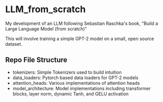 # LLM_from_scratch
My development of an LLM following Sebastian Raschka's book, "Build a Large Language Model (from scratch)"

This will involve training a simple GPT-2 model on a small, open source dataset.

## Repo File Structure

- tokenizers: Simple Tokenizers used to build intuition
- data_loaders: Pytorch based data loaders for GPT-2 models
- attention_heads: Various implementations of attention heads
- model_architecture: Model implementations including transformer blocks, layer norm, dynamic Tanh, and GELU activation